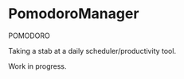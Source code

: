 # PomodoroManager
 POMODORO

Taking a stab at a daily scheduler/productivity tool.

Work in progress. 
